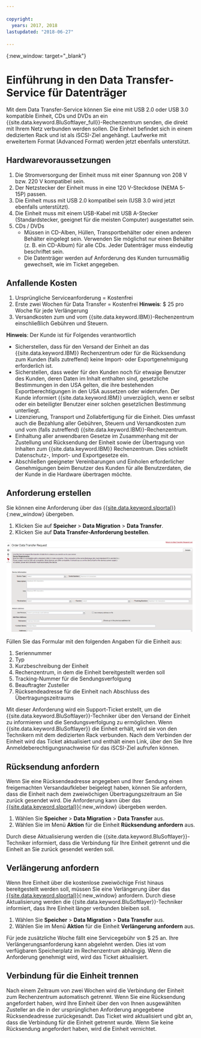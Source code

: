 ```yaml
---

copyright:
  years: 2017, 2018
lastupdated: "2018-06-27"

---
```

{:new_window: target="_blank"}

# Einführung in den Data Transfer-Service für Datenträger
 
Mit dem Data Transfer-Service können Sie eine mit USB 2.0 oder USB 3.0 kompatible Einheit, CDs und DVDs an ein {{site.data.keyword.BluSoftlayer_full}}-Rechenzentrum senden, die direkt mit Ihrem Netz verbunden werden sollen. Die Einheit befindet sich in einem dedizierten Rack und ist als iSCSI-Ziel angehängt. Laufwerke mit erweitertem Format (Advanced Format) werden jetzt ebenfalls unterstützt.

## Hardwarevoraussetzungen
1.    Die Stromversorgung der Einheit muss mit einer Spannung von 208 V bzw. 220 V kompatibel sein.
2.    Der Netzstecker der Einheit muss in eine 120 V-Steckdose (NEMA 5-15P) passen.
3.    Die Einheit muss mit USB 2.0 kompatibel sein (USB 3.0 wird jetzt ebenfalls unterstützt).
4.    Die Einheit muss mit einem USB-Kabel mit USB A-Stecker (Standardstecker, geeignet für die meisten Computer) ausgestattet sein.
5.    CDs / DVDs
      - Müssen in CD-Alben, Hüllen, Transportbehälter oder einen anderen Behälter eingelegt sein. Verwenden Sie möglichst nur einen Behälter (z. B. ein CD-Album) für alle CDs. Jeder Datenträger muss eindeutig beschriftet sein.
      - Die Datenträger werden auf Anforderung des Kunden turnusmäßig gewechselt, wie im Ticket angegeben.

## Anfallende Kosten
1.    Ursprüngliche Serviceanforderung = Kostenfrei
2.    Erste zwei Wochen für Data Transfer = Kostenfrei
      **Hinweis**: $ 25 pro Woche für jede Verlängerung
3.    Versandkosten zum und vom {{site.data.keyword.IBM}}-Rechenzentrum einschließlich Gebühren und Steuern.

**Hinweis**: Der Kunde ist für Folgendes verantwortlich
- Sicherstellen, dass für den Versand der Einheit an das {{site.data.keyword.IBM}} Rechenzentrum oder für die Rücksendung zum Kunden (falls zutreffend) keine Import- oder Exportgenehmigung erforderlich ist.
- Sicherstellen, dass weder für den Kunden noch für etwaige Benutzer des Kunden, deren Daten im Inhalt enthalten sind, gesetzliche Bestimmungen in den USA gelten, die ihre bestehenden Exportberechtigungen in den USA aussetzen oder widerrufen. Der Kunde informiert {{site.data.keyword.IBM}} unverzüglich, wenn er selbst oder ein beteiligter Benutzer einer solchen gesetzlichen Bestimmung unterliegt.
- Lizenzierung, Transport und Zollabfertigung für die Einheit. Dies umfasst auch die Bezahlung aller Gebühren, Steuern und Versandkosten zum und vom (falls zutreffend) {{site.data.keyword.IBM}}-Rechenzentrum.
- Einhaltung aller anwendbaren Gesetze im Zusammenhang mit der Zustellung und Rücksendung der Einheit sowie der Übertragung von Inhalten zum {{site.data.keyword.IBM}} Rechenzentrum. Dies schließt Datenschutz-, Import- und Exportgesetze ein.
- Abschließen geeigneter Vereinbarungen und Einholen erforderlicher Genehmigungen beim Benutzer des Kunden für alle Benutzerdaten, die der Kunde in die Hardware übertragen möchte.

## Anforderung erstellen
Sie können eine Anforderung über das [{{site.data.keyword.slportal}}](https://control.softlayer.com/){:new_window} übergeben.

1. Klicken Sie auf **Speicher** > **Data Migration** > **Data Transfer**.
2. Klicken Sie auf **Data Transfer-Anforderung bestellen**.

![Data Transfer-Anforderung erstellen](/images/DTS.png)

Füllen Sie das Formular mit den folgenden Angaben für die Einheit aus:
1. Seriennummer
2. Typ
3. Kurzbeschreibung der Einheit
4. Rechenzentrum, in dem die Einheit bereitgestellt werden soll
5. Tracking-Nummer für die Sendungsverfolgung
6. Beauftragter Zusteller
7. Rücksendeadresse für die Einheit nach Abschluss des Übertragungszeitraums

Mit dieser Anforderung wird ein Support-Ticket erstellt, um die {{site.data.keyword.BluSoftlayer}}-Techniker über den Versand der Einheit zu informieren und die Sendungsverfolgung zu ermöglichen. Wenn {{site.data.keyword.BluSoftlayer}} die Einheit erhält, wird sie von den Technikern mit dem dedizierten Rack verbunden. Nach dem Verbinden der Einheit wird das Ticket aktualisiert und enthält einen Link, über den Sie Ihre Anmeldeberechtigungsnachweise für das iSCSI-Ziel aufrufen können.

## Rücksendung anfordern
Wenn Sie eine Rücksendeadresse angegeben und Ihrer Sendung einen freigemachten Versandaufkleber beigelegt haben, können Sie anfordern, dass die Einheit nach dem zweiwöchigen Übertragungszeitraum an Sie zurück gesendet wird. Die Anforderung kann über das [{{site.data.keyword.slportal}}](https://control.softlayer.com/){:new_window} übergeben werden.

1. Wählen Sie **Speicher** > **Data Migration** > **Data Transfer** aus.
2. Wählen Sie im Menü **Aktion** für die Einheit **Rücksendung anfordern** aus. 

Durch diese Aktualisierung werden die {{site.data.keyword.BluSoftlayer}}-Techniker informiert, dass die Verbindung für Ihre Einheit getrennt und die Einheit an Sie zurück gesendet werden soll.

## Verlängerung anfordern
Wenn Ihre Einheit über die kostenlose zweiwöchige Frist hinaus bereitgestellt werden soll, müssen Sie eine Verlängerung über das [{{site.data.keyword.slportal}}](https://control.softlayer.com/){:new_window} anfordern. Durch diese Aktualisierung werden die {{site.data.keyword.BluSoftlayer}}-Techniker informiert, dass Ihre Einheit länger verbunden bleiben soll. 

1. Wählen Sie **Speicher** > **Data Migration** > **Data Transfer** aus.
2. Wählen Sie im Menü **Aktion** für die Einheit **Verlängerung anfordern** aus. 

Für jede zusätzliche Woche fällt eine Servicegebühr von $ 25 an. Ihre Verlängerungsanforderung kann abgelehnt werden. Dies ist vom verfügbaren Speicherplatz im Rechenzentrum abhängig. Wenn die Anforderung genehmigt wird, wird das Ticket aktualisiert.

## Verbindung für die Einheit trennen
Nach einem Zeitraum von zwei Wochen wird die Verbindung der Einheit zum Rechenzentrum automatisch getrennt. Wenn Sie eine Rücksendung angefordert haben, wird Ihre Einheit über den von Ihnen ausgewählten Zusteller an die in der ursprünglichen Anforderung angegebene Rücksendeadresse zurückgesandt. Das Ticket wird aktualisiert und gibt an, dass die Verbindung für die Einheit getrennt wurde. Wenn Sie keine Rücksendung angefordert haben, wird die Einheit vernichtet.
